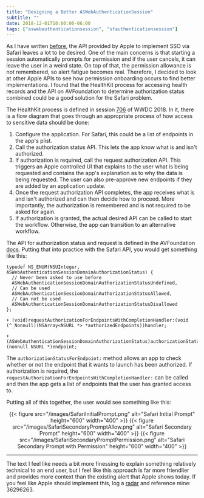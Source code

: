 ```yaml
---
title: "Designing a Better ASWebAuthenticationSession"
subtitle: ""
date: 2018-12-01T10:00:00-06:00
tags: ["aswebauthenticationsession", "sfauthenticationsession"]
---
```


As I have written [before](https://msolarana.netlify.com/2018/07/01/the-single-sign-on-enigma/), the API provided by Apple to implement SSO via Safari leaves a lot to be desired. One of the main concerns is that starting a session automatically prompts for permission and if the user cancels, it can leave the user in a weird state. On top of that, the permission allowance is not remembered, so alert fatigue becomes real. Therefore, I decided to look at other Apple APIs to see how permission onboarding occurs to find better implementations. I found that the HealthKit process for accessing health records and the API on AVFoundation to determine authorization status combined could be a good solution for the Safari problem.

The HealthKit process is defined in session [706](https://developer.apple.com/videos/play/wwdc2018/706/) of WWDC 2018. In it, there is a flow diagram that goes through an appropriate process of how access to sensitive data should be done:

1. Configure the application. For Safari, this could be a list of endpoints in the app's plist.
2. Call the authorization status API. This lets the app know what is and isn't authorized.
3. If authorization is required, call the request authorization API. This triggers an Apple controlled UI that explains to the user what is being requested and contains the app's explanation as to why the data is being requested. The user can also pre-approve new endpoints if they are added by an application update.
4. Once the request authorization API completes, the app receives what is and isn't authorized and can then decide how to proceed. More importantly, the authorization is remembered and is not required to be asked for again.
5. If authorization is granted, the actual desired API can be called to start the workflow. Otherwise, the app can transition to an alternative workflow.

The API for authorization status and request is defined in the AVFoundation [docs](https://developer.apple.com/documentation/avfoundation/cameras_and_media_capture/requesting_authorization_for_media_capture_on_ios?language=objc). Putting that into practice with the Safari API, you would get something like this:

```obj-c
typedef NS_ENUM(NSUInteger, ASWebAuthenticationSessionDomainAuthorizationStatus) {
  // Never been asked to use before
  ASWebAuthenticationSessionDomainAuthorizationStatusUndefined,
  // Can be used
  ASWebAuthenticationSessionDomainAuthorizationStatusAllowed,
  // Can not be used
  ASWebAuthenticationSessionDomainAuthorizationStatusDisallowed
};

+ (void)requestAuthorizationForEndpointsWithCompletionHandler:(void (^_Nonnull)(NSArray<NSURL *> *authorizedEndpoints))handler;

+ (ASWebAuthenticationSessionDomainAuthorizationStatus)authorizationStatusForEndpoint:(nonnull NSURL *)endpoint;
```

The `authorizationStatusForEndpoint:` method allows an app to check whether or not the endpoint that it wants to launch has been authorized. If authorization is required, the `requestAuthorizationForEndpointsWithCompletionHandler:` can be called and then the app gets a list of endpoints that the user has granted access to. 

Putting all of this together, the user would see something like this:

<center>
{{< figure src="/images/SafariInitialPrompt.png" alt="Safari Initial Prompt" height="600" width="400" >}}
{{< figure src="/images/SafariSecondaryPromptAllow.png" alt="Safari Secondary Prompt" height="600" width="400" >}}
{{< figure src="/images/SafariSecondaryPromptPermission.png" alt="Safari Secondary Prompt with Permission" height="600" width="400" >}}
</center>

---

The text I feel like needs a bit more finessing to explain something relatively technical to an end user, but I feel like this approach is far more friendlier and provides more context than the existing alert that Apple shows today. If you feel like Apple should implement this, log a [radar](https://bugreport.apple.com/) and reference mine: 36296263.
